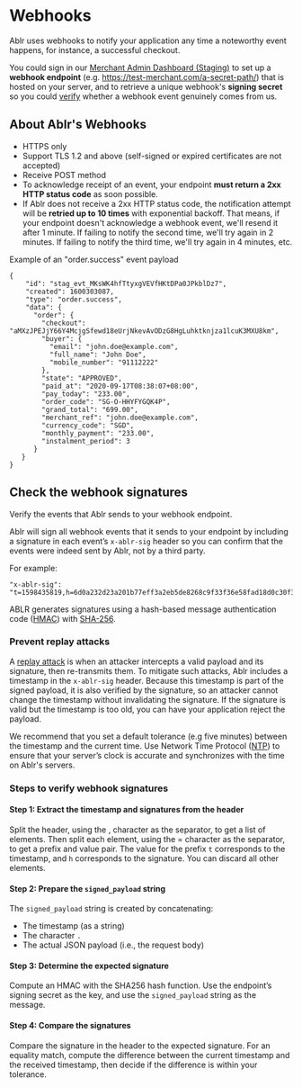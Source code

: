 # Webhooks

Ablr uses webhooks to notify your application any time a noteworthy event happens, for instance, a successful checkout.

You could sign in our [Merchant Admin Dashboard (Staging)](http://merchant-uat.ablr.com/m/settings/) to set up a **webhook endpoint** (e.g. https://test-merchant.com/a-secret-path/​) that is hosted on your server, and to retrieve a unique webhook's **signing secret** so you could [verify](#check-your-webhook-signatures) whether a webhook event genuinely comes from us.


## About Ablr's Webhooks

- HTTPS only
- Support TLS 1.2 and above (self-signed or expired certificates are not accepted)
- Receive POST method
- To acknowledge receipt of an event, your endpoint ​**must return a 2xx HTTP status code**​ as soon possible.
- If Ablr does not receive a 2xx HTTP status code, the notification attempt will be ​**retried up to 10 times​** with exponential backoff. That means, if your endpoint doesn't acknowledge a webhook event, we'll resend it after 1 minute. If failing to notify the second time, we'll try again in 2 minutes. If failing to notify the third time, we'll try again in 4 minutes, etc.

Example of an "order.success" event payload

```
{
    "id": "stag_evt_MKsWK4hfTtyxgVEVfHKtDPa0JPkblDz7",
    "created": 1600303087,
    "type": "order.success",
    "data": {
      "order": {
        "checkout": "aMXzJPEJjY66Y4McjgSfewd18eUrjNkevAvODzG8HgLuhktknjza1lcuK3MXU8km",
        "buyer": {
          "email": "john.doe@example.com",
          "full_name": "John Doe",
          "mobile_number": "91112222"
        },
        "state": "APPROVED",
        "paid_at": "2020-09-17T08:38:07+08:00",
        "pay_today": "233.00",
        "order_code": "SG-O-HHYFYGQK4P",
        "grand_total": "699.00",
        "merchant_ref": "john.doe@example.com",
        "currency_code": "SGD",
        "monthly_payment": "233.00",
        "instalment_period": 3
      }
   }
}
```

## Check the webhook signatures

Verify the events that Ablr sends to your webhook endpoint.

Ablr will sign all webhook events that it sends to your endpoint by including a signature in each event’s ​`x-ablr-sig`​ header so you can confirm that the events were indeed sent by Ablr, not by a third party.

For example:

```
"x-ablr-sig"​: "t=1598435819,h=6d0a232d23a201b77eff3a2eb5de8268c9f33f36e58fad18d0c30f37548432ef"
```

ABLR generates signatures using a hash-based message authentication code (​[HMAC](https://en.wikipedia.org/wiki/HMAC)) with [SHA-256​](https://en.wikipedia.org/wiki/SHA-2).

### Prevent replay attacks

A [replay attack](https://en.wikipedia.org/wiki/Replay_attack) is when an attacker intercepts a valid payload and its signature, then re-transmits them. To mitigate such attacks, Ablr includes a timestamp in the ​`x-ablr-sig` header. Because this timestamp is part of the signed payload, it is also verified by the signature, so an attacker cannot change the timestamp without invalidating the signature. If the signature is valid but the timestamp is too old, you can have your application reject the payload.

We recommend that you set a default tolerance (e.g five minutes) between the timestamp and the current time. Use Network Time Protocol ([NTP](https://en.wikipedia.org/wiki/Network_Time_Protocol)) to ensure that your server’s clock is accurate and synchronizes with the time on Ablr's servers.

### Steps to verify webhook signatures

#### Step 1: Extract the timestamp and signatures from the header

Split the header, using the , character as the separator, to get a list of elements. Then split each element, using the = character as the separator, to get a prefix and value pair.
The value for the prefix `t` corresponds to the timestamp, and `h` corresponds to the signature. You can discard all other elements.

#### Step 2: Prepare the `signed_payload` string

The `signed_payload` string is created by concatenating:
- The timestamp (as a string)
- The character `.`
- The actual JSON payload (i.e., the request body)

#### Step 3: Determine the expected signature

Compute an HMAC with the SHA256 hash function. Use the endpoint’s signing secret as the key, and use the `signed_payload` string as the message.

#### Step 4: Compare the signatures

Compare the signature in the header to the expected signature. For an equality match, compute the difference between the current timestamp and the received timestamp, then decide if the difference is within your tolerance.

